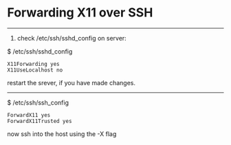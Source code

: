 # Forwarding X11 over SSH
----------------------------
1. check /etc/ssh/sshd_config on server:

$ /etc/ssh/sshd_config

```
X11Forwarding yes
X11UseLocalhost no
```
restart the srever, if you have made changes.

----

$ /etc/ssh/ssh_config

```
ForwardX11 yes
ForwardX11Trusted yes
```

now ssh into the host using the -X flag
